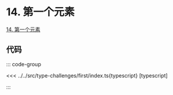 # 14. 第一个元素

[14. 第一个元素](https://tsch.js.org/14/zh-CN)

## 代码

::: code-group

<<< ../../src/type-challenges/first/index.ts{typescript} [typescript]

:::
